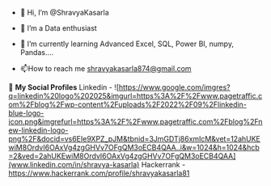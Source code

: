 - 👋 Hi, I’m @ShravyaKasarla
- 👀 I’m a Data enthusiast
- 🌱 I’m currently learning Advanced Excel, SQL, Power BI, numpy, Pandas....

  
- 📫How to reach me shravyakasarla874@gmail.com

🔗 **My Social Profiles**
Linkedin - ![https://www.google.com/imgres?q=linkedin%20logo%202025&imgurl=https%3A%2F%2Fwww.pagetraffic.com%2Fblog%2Fwp-content%2Fuploads%2F2022%2F09%2Flinkedin-blue-logo-icon.png&imgrefurl=https%3A%2F%2Fwww.pagetraffic.com%2Fblog%2Fnew-linkedin-logo-png%2F&docid=vs6EIe9XPZ_pJM&tbnid=3JmGDTj86xmIcM&vet=12ahUKEwiM8OrdvI6OAxVg4zgGHVv7OFgQM3oECB4QAA..i&w=1024&h=1024&hcb=2&ved=2ahUKEwiM8OrdvI6OAxVg4zgGHVv7OFgQM3oECB4QAA](www.linkedin.com/in/shravya-kasarla)
Hackerrank - https://www.hackerrank.com/profile/shravyakasarla81


  
<!---
ShravyaKasarla/ShravyaKasarla is a ✨ special ✨ repository because its `README.md` (this file) appears on your GitHub profile.
You can click the Preview link to take a look at your changes.
--->
